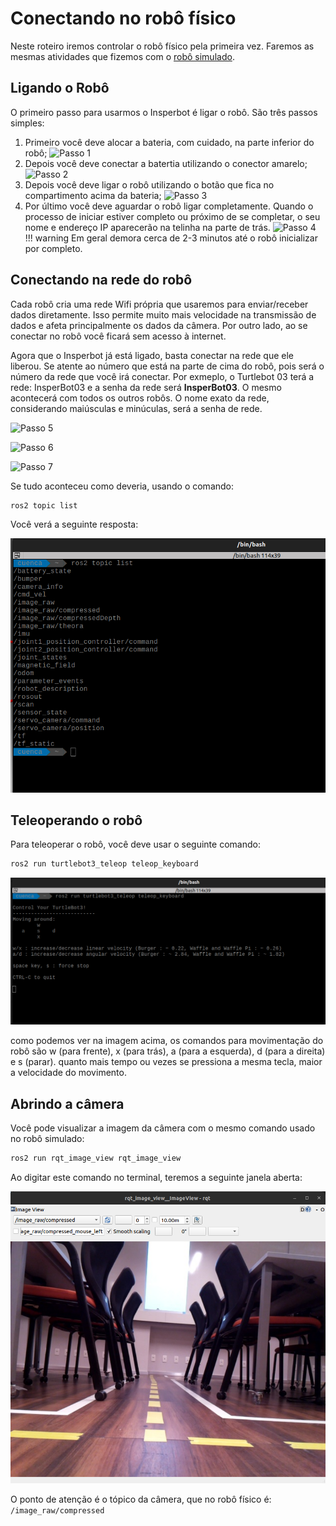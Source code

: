 # Conectando no robô físico

Neste roteiro iremos controlar o robô físico pela primeira vez. Faremos as mesmas atividades que fizemos com o [robô simulado](../robo-simulado/index.md).

## Ligando o Robô

O primeiro passo para usarmos o Insperbot é ligar o robô. São três passos simples:

1. Primeiro você deve alocar a bateria, com cuidado, na parte inferior do robô;
![Passo 1](imgs/passo001.png)
2. Depois você deve conectar a batertia utilizando o conector amarelo;
![Passo 2](imgs/passo002.png)
3. Depois você deve ligar o robô utilizando o botão que fica no compartimento acima da bateria;
![Passo 3](imgs/passo003.png)
4. Por último você deve aguardar o robô ligar completamente. Quando o processo de iniciar estiver completo ou próximo de se completar, o seu nome e endereço IP aparecerão na telinha na parte de trás.
![Passo 4](imgs/passo004.png)
!!! warning 
    Em geral demora cerca de 2-3 minutos até o robô inicializar por completo. 


## Conectando na rede do robô

Cada robô cria uma rede Wifi própria que usaremos para enviar/receber dados diretamente. Isso permite muito mais velocidade na transmissão de dados e afeta principalmente os dados da câmera. Por outro lado,  ao se conectar no robô você ficará sem acesso à internet.

Agora que o Insperbot já está ligado, basta conectar na rede que ele liberou. Se atente ao número que está na parte de cima do robô, pois será o número da rede que você irá conectar. Por exmeplo, o Turtlebot 03 terá a rede: InsperBot03 e a senha da rede será **InsperBot03**. O mesmo acontecerá com todos os outros robôs. O nome exato da rede, considerando maiúsculas e minúculas, será a senha de rede.

![Passo 5](imgs/passo005.png)

![Passo 6](imgs/passo006.png)

![Passo 7](imgs/passo007.png)

Se tudo aconteceu como deveria, usando o comando:

```bash
ros2 topic list
```

Você verá a seguinte resposta:

![Passo 8](imgs/passo008.png)

## Teleoperando o robô

Para teleoperar o robô, você deve usar o seguinte comando:

```bash
ros2 run turtlebot3_teleop teleop_keyboard
```

![Passo 9](imgs/passo009.png)

como podemos ver na imagem acima, os comandos para movimentação do robô são w (para frente), x (para trás), a (para a esquerda), d (para a direita) e s (parar). quanto mais tempo ou vezes se pressiona a mesma tecla, maior a velocidade do movimento.

## Abrindo a câmera

Você pode visualizar a imagem da câmera com o mesmo comando usado no robô simulado:

```bash
ros2 run rqt_image_view rqt_image_view
```

Ao digitar este comando no terminal, teremos a seguinte janela aberta:

![Passo 10](imgs/passo010.png)

O ponto de atenção é o tópico da câmera, que no robô físico é: `/image_raw/compressed`
